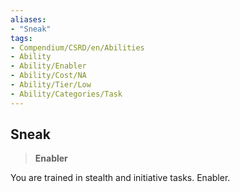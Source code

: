 ```yaml
---
aliases:
- "Sneak"
tags:
- Compendium/CSRD/en/Abilities
- Ability
- Ability/Enabler
- Ability/Cost/NA
- Ability/Tier/Low
- Ability/Categories/Task
---
```


  
## Sneak  
>**Enabler**
  
You are trained in stealth and initiative tasks. Enabler.